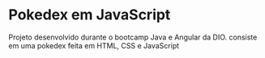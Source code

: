 # Pokedex em JavaScript
Projeto desenvolvido durante o bootcamp Java e Angular da DIO. consiste em uma pokedex feita em HTML, CSS e JavaScript
